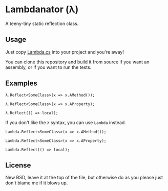 ﻿Lambdanator (λ)
===============

A teeny-tiny static reflection class.


Usage
-----

Just copy [Lambda.cs](/jagregory/lambdanator/blob/master/Lambda.cs) into your project and you're away!

You can clone this repository and build it from source if you want an assembly, or if you want to run the tests.


Examples
--------

    λ.Reflect<SomeClass>(x => x.AMethod());

    λ.Reflect<SomeClass>(x => x.AProperty);

    λ.Reflect(() => local);

If you don't like the `λ` syntax, you can use `Lambda` instead.

    Lambda.Reflect<SomeClass>(x => x.AMethod());

    Lambda.Reflect<SomeClass>(x => x.AProperty);

    Lambda.Reflect(() => local);


License
-------

New BSD, leave it at the top of the file, but otherwise do as you please just don't blame me if it blows up.